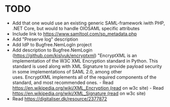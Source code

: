 # TODO

- Add that one would use an existing generic SAML-framework iwith PHP, .NET Core, but would to handle OIOSAML specific attributes
- Include link to https://www.samltool.com/sp_metadata.php
- Add "Preserve log" description
- Add IdP to Bugfree.NemLogIn project
- Add description to Bugfree.NemLogin (https://github.com/kislyuk/encryptxml)
 "EncryptXML is an implementation of the W3C XML Encryption standard in Python. This standard is used along with XML Signature to provide payload security in some implementations of SAML 2.0, among other uses. EncryptXML implements all of the required components of the standard, and most recommended ones.
- Read https://en.wikipedia.org/wiki/XML_Encryption (read on w3c site)
- Read https://en.wikipedia.org/wiki/XML_Signature (read on w3c site)
- Read https://digitaliser.dk/resource/2377872